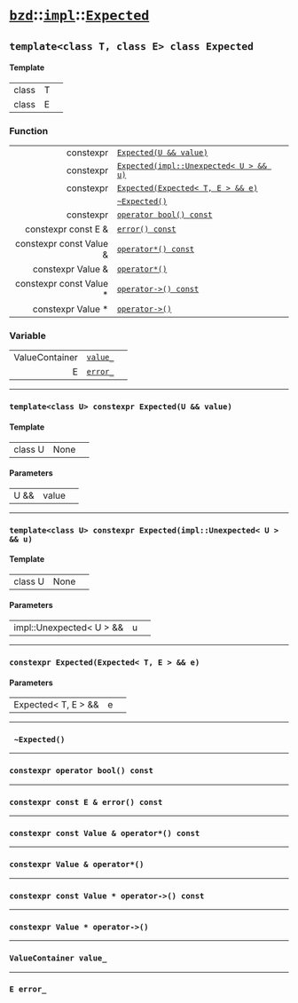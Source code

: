 # [`bzd`](../../../index.md)::[`impl`](../../index.md)::[`Expected`](../index.md)

## `template<class T, class E> class Expected`

#### Template
||||
|---:|:---|:---|
|class|T||
|class|E||
### Function
||||
|---:|:---|:---|
|constexpr|[`Expected(U && value)`](./index.md)||
|constexpr|[`Expected(impl::Unexpected< U > && u)`](./index.md)||
|constexpr|[`Expected(Expected< T, E > && e)`](./index.md)||
||[`~Expected()`](./index.md)||
|constexpr|[`operator bool() const`](./index.md)||
|constexpr const E &|[`error() const`](./index.md)||
|constexpr const Value &|[`operator*() const`](./index.md)||
|constexpr Value &|[`operator*()`](./index.md)||
|constexpr const Value *|[`operator->() const`](./index.md)||
|constexpr Value *|[`operator->()`](./index.md)||
### Variable
||||
|---:|:---|:---|
|ValueContainer|[`value_`](./index.md)||
|E|[`error_`](./index.md)||
------
### `template<class U> constexpr Expected(U && value)`

#### Template
||||
|---:|:---|:---|
|class U|None||
#### Parameters
||||
|---:|:---|:---|
|U &&|value||
------
### `template<class U> constexpr Expected(impl::Unexpected< U > && u)`

#### Template
||||
|---:|:---|:---|
|class U|None||
#### Parameters
||||
|---:|:---|:---|
|impl::Unexpected< U > &&|u||
------
### `constexpr Expected(Expected< T, E > && e)`

#### Parameters
||||
|---:|:---|:---|
|Expected< T, E > &&|e||
------
### ` ~Expected()`

------
### `constexpr operator bool() const`

------
### `constexpr const E & error() const`

------
### `constexpr const Value & operator*() const`

------
### `constexpr Value & operator*()`

------
### `constexpr const Value * operator->() const`

------
### `constexpr Value * operator->()`

------
### `ValueContainer value_`

------
### `E error_`

